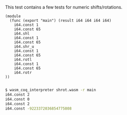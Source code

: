 This test contains a few tests for numeric shifts/rotations.

```wasm
(module
  (func (export "main") (result i64 i64 i64 i64)
    i64.const 1
    i64.const 65
    i64.shl
    i64.const 1
    i64.const 65
    i64.shr_u
    i64.const 1
    i64.const 65
    i64.rotl
    i64.const 1
    i64.const 65
    i64.rotr
))


```

```sh
$ wasm_coq_interpreter shrot.wasm -r main
i64.const 2
i64.const 0
i64.const 2
i64.const -9223372036854775808

```

